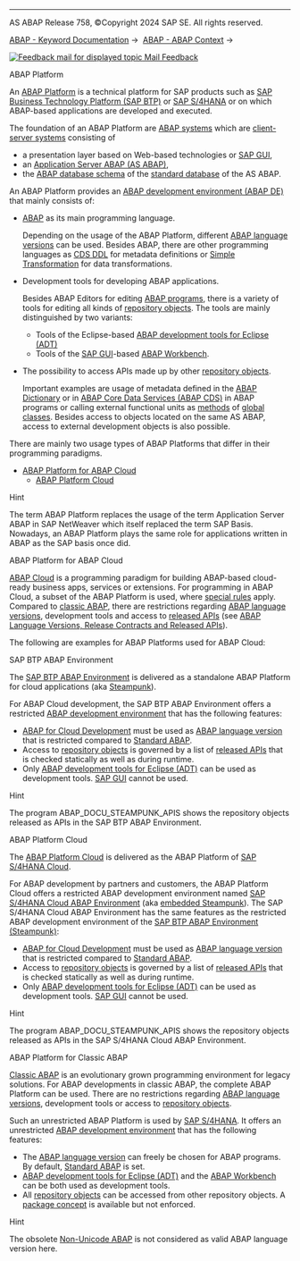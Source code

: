   

* * *

AS ABAP Release 758, ©Copyright 2024 SAP SE. All rights reserved.

[ABAP - Keyword Documentation](javascript:call_link\('abenabap.htm'\)) →  [ABAP - ABAP Context](javascript:call_link\('abenabap_context.htm'\)) → 

 [![](Mail.gif?object=Mail.gif "Feedback mail for displayed topic") Mail Feedback](mailto:f1_help@sap.com?subject=Feedback%20on%20ABAP%20Documentation&body=Document:%20ABAP%20Platform%2C%20ABENABAP_PLATFORM%2C%20758%0D%0A%0D%0AError:%0D%0A%0D%0A%0D%0A%0D%0ASuggestion%20for%20improvement:)

ABAP Platform

An [ABAP Platform](javascript:call_link\('abenabap_platform_glosry.htm'\) "Glossary Entry") is a technical platform for SAP products such as [SAP Business Technology Platform (SAP BTP)](javascript:call_link\('abensap_btp_glosry.htm'\) "Glossary Entry") or [SAP S/4HANA](javascript:call_link\('abensap_s4hana_glosry.htm'\) "Glossary Entry") or on which ABAP-based applications are developed and executed.

The foundation of an ABAP Platform are [ABAP systems](javascript:call_link\('abenabap_system_glosry.htm'\) "Glossary Entry") which are [client-server systems](javascript:call_link\('abenclient_server_system_glosry.htm'\) "Glossary Entry") consisting of

-   a presentation layer based on Web-based technologies or [SAP GUI](javascript:call_link\('abensap_gui_glosry.htm'\) "Glossary Entry"),
-   an [Application Server ABAP (AS ABAP)](javascript:call_link\('abenas_abap_glosry.htm'\) "Glossary Entry"),
-   the [ABAP database schema](javascript:call_link\('abenabap_db_schema_glosry.htm'\) "Glossary Entry") of the [standard database](javascript:call_link\('abenstandard_db_glosry.htm'\) "Glossary Entry") of the AS ABAP.

An ABAP Platform provides an [ABAP development environment (ABAP DE)](javascript:call_link\('abenabap_dev_envir_glosry.htm'\) "Glossary Entry") that mainly consists of:

-   [ABAP](javascript:call_link\('abenabap_glosry.htm'\) "Glossary Entry") as its main programming language.
    
    Depending on the usage of the ABAP Platform, different [ABAP language versions](javascript:call_link\('abenabap_version_glosry.htm'\) "Glossary Entry") can be used. Besides ABAP, there are other programming languages as [CDS DDL](javascript:call_link\('abencds_ddl_glosry.htm'\) "Glossary Entry") for metadata definitions or [Simple Transformation](javascript:call_link\('abensimple_transformation_glosry.htm'\) "Glossary Entry") for data transformations.
    
-   Development tools for developing ABAP applications.
    
    Besides ABAP Editors for editing [ABAP programs](javascript:call_link\('abenabap_program_glosry.htm'\) "Glossary Entry"), there is a variety of tools for editing all kinds of [repository objects](javascript:call_link\('abenrepository_object_glosry.htm'\) "Glossary Entry"). The tools are mainly distinguished by two variants:
    
    -   Tools of the Eclipse-based [ABAP development tools for Eclipse (ADT)](javascript:call_link\('abenadt_glosry.htm'\) "Glossary Entry")
    -   Tools of the [SAP GUI](javascript:call_link\('abensap_gui_glosry.htm'\) "Glossary Entry")\-based [ABAP Workbench](javascript:call_link\('abenabap_workbench_glosry.htm'\) "Glossary Entry").
-   The possibility to access APIs made up by other [repository objects](javascript:call_link\('abenrepository_object_glosry.htm'\) "Glossary Entry").
    
    Important examples are usage of metadata defined in the [ABAP Dictionary](javascript:call_link\('abenabap_dictionary_glosry.htm'\) "Glossary Entry") or in [ABAP Core Data Services (ABAP CDS)](javascript:call_link\('abenabap_cds_glosry.htm'\) "Glossary Entry") in ABAP programs or calling external functional units as [methods](javascript:call_link\('abenmethod_glosry.htm'\) "Glossary Entry") of [global classes](javascript:call_link\('abenglobal_class_glosry.htm'\) "Glossary Entry"). Besides access to objects located on the same AS ABAP, access to external development objects is also possible.
    

There are mainly two usage types of ABAP Platforms that differ in their programming paradigms.

-   [ABAP Platform for ABAP Cloud](#abenabap-platform-1-----------sap-btp-abap-environment---@ITOC@@ABENABAP_PLATFORM_2)
    -   [ABAP Platform Cloud](#abenabap-platform-3-------abap-platform-for-classic-abap---@ITOC@@ABENABAP_PLATFORM_4)

Hint

The term ABAP Platform replaces the usage of the term Application Server ABAP in SAP NetWeaver which itself replaced the term SAP Basis. Nowadays, an ABAP Platform plays the same role for applications written in ABAP as the SAP basis once did.

ABAP Platform for ABAP Cloud   

[ABAP Cloud](javascript:call_link\('abenabap_cloud_glosry.htm'\) "Glossary Entry") is a programming paradigm for building ABAP-based cloud-ready business apps, services or extensions. For programming in ABAP Cloud, a subset of the ABAP Platform is used, where [special rules](javascript:call_link\('abenabap_strict_rules.htm'\)) apply. Compared to [classic ABAP](javascript:call_link\('abenclassic_abap_glosry.htm'\) "Glossary Entry"), there are restrictions regarding [ABAP language versions](javascript:call_link\('abenabap_version_glosry.htm'\) "Glossary Entry"), development tools and access to [released APIs](javascript:call_link\('abenreleased_api_glosry.htm'\) "Glossary Entry") (see [ABAP Language Versions, Release Contracts and Released APIs](javascript:call_link\('abenabap_versions_and_apis.htm'\))).

The following are examples for ABAP Platforms used for ABAP Cloud:

SAP BTP ABAP Environment   

The [SAP BTP ABAP Environment](javascript:call_link\('abensap_btp_abap_env_glosry.htm'\) "Glossary Entry") is delivered as a standalone ABAP Platform for cloud applications (aka [Steampunk](javascript:call_link\('abensteampunk_glosry.htm'\) "Glossary Entry")).

For ABAP Cloud development, the SAP BTP ABAP Environment offers a restricted [ABAP development environment](javascript:call_link\('abenabap_dev_envir_glosry.htm'\) "Glossary Entry") that has the following features:

-   [ABAP for Cloud Development](javascript:call_link\('abenabap_for_cloud_dev_glosry.htm'\) "Glossary Entry") must be used as [ABAP language version](javascript:call_link\('abenabap_version_glosry.htm'\) "Glossary Entry") that is restricted compared to [Standard ABAP](javascript:call_link\('abenstandard_abap_glosry.htm'\) "Glossary Entry").
-   Access to [repository objects](javascript:call_link\('abenrepository_object_glosry.htm'\) "Glossary Entry") is governed by a list of [released APIs](javascript:call_link\('abenreleased_api_glosry.htm'\) "Glossary Entry") that is checked statically as well as during runtime.
-   Only [ABAP development tools for Eclipse (ADT)](javascript:call_link\('abenadt_glosry.htm'\) "Glossary Entry") can be used as development tools. [SAP GUI](javascript:call_link\('abensap_gui_glosry.htm'\) "Glossary Entry") cannot be used.

Hint

The program ABAP\_DOCU\_STEAMPUNK\_APIS shows the repository objects released as APIs in the SAP BTP ABAP Environment.

ABAP Platform Cloud   

The [ABAP Platform Cloud](javascript:call_link\('abenabap_platform_cloud_glosry.htm'\) "Glossary Entry") is delivered as the ABAP Platform of [SAP S/4HANA Cloud](javascript:call_link\('abensap_s4hana_cloud_glosry.htm'\) "Glossary Entry").

For ABAP development by partners and customers, the ABAP Platform Cloud offers a restricted ABAP development environment named [SAP S/4HANA Cloud ABAP Environment](javascript:call_link\('abens4_hana_cloud_abap_env_glosry.htm'\) "Glossary Entry") (aka [embedded Steampunk](javascript:call_link\('abenembedded_steampunk_glosry.htm'\) "Glossary Entry")). The SAP S/4HANA Cloud ABAP Environment has the same features as the restricted ABAP development environment of the [SAP BTP ABAP Environment (Steampunk)](javascript:call_link\('abensap_btp_abap_env_glosry.htm'\) "Glossary Entry"):

-   [ABAP for Cloud Development](javascript:call_link\('abenabap_for_cloud_dev_glosry.htm'\) "Glossary Entry") must be used as [ABAP language version](javascript:call_link\('abenabap_version_glosry.htm'\) "Glossary Entry") that is restricted compared to [Standard ABAP](javascript:call_link\('abenstandard_abap_glosry.htm'\) "Glossary Entry").
-   Access to [repository objects](javascript:call_link\('abenrepository_object_glosry.htm'\) "Glossary Entry") is governed by a list of [released APIs](javascript:call_link\('abenreleased_api_glosry.htm'\) "Glossary Entry") that is checked statically as well as during runtime.
-   Only [ABAP development tools for Eclipse (ADT)](javascript:call_link\('abenadt_glosry.htm'\) "Glossary Entry") can be used as development tools. [SAP GUI](javascript:call_link\('abensap_gui_glosry.htm'\) "Glossary Entry") cannot be used.

Hint

The program ABAP\_DOCU\_STEAMPUNK\_APIS shows the repository objects released as APIs in the SAP S/4HANA Cloud ABAP Environment.

ABAP Platform for Classic ABAP   

[Classic ABAP](javascript:call_link\('abenclassic_abap_glosry.htm'\) "Glossary Entry") is an evolutionary grown programming environment for legacy solutions. For ABAP developments in classic ABAP, the complete ABAP Platform can be used. There are no restrictions regarding [ABAP language versions](javascript:call_link\('abenabap_version_glosry.htm'\) "Glossary Entry"), development tools or access to [repository objects](javascript:call_link\('abenrepository_object_glosry.htm'\) "Glossary Entry").

Such an unrestricted ABAP Platform is used by [SAP S/4HANA](javascript:call_link\('abensap_s4hana_glosry.htm'\) "Glossary Entry"). It offers an unrestricted [ABAP development environment](javascript:call_link\('abenabap_dev_envir_glosry.htm'\) "Glossary Entry") that has the following features:

-   The [ABAP language version](javascript:call_link\('abenabap_version_glosry.htm'\) "Glossary Entry") can freely be chosen for ABAP programs. By default, [Standard ABAP](javascript:call_link\('abenstandard_abap_glosry.htm'\) "Glossary Entry") is set.
-   [ABAP development tools for Eclipse (ADT)](javascript:call_link\('abenadt_glosry.htm'\) "Glossary Entry") and the [ABAP Workbench](javascript:call_link\('abenabap_workbench_glosry.htm'\) "Glossary Entry") can be both used as development tools.
-   All [repository objects](javascript:call_link\('abenrepository_object_glosry.htm'\) "Glossary Entry") can be accessed from other repository objects. A [package concept](javascript:call_link\('abenpackage_concept_glosry.htm'\) "Glossary Entry") is available but not enforced.

Hint

The obsolete [Non-Unicode ABAP](javascript:call_link\('abennon_unicode_abap_glosry.htm'\) "Glossary Entry") is not considered as valid ABAP language version here.